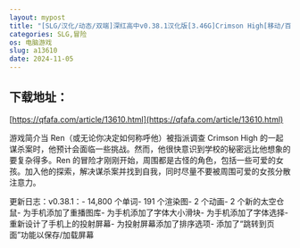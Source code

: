 ```yaml
---
layout: mypost
title: "[SLG/汉化/动态/双端]深红高中v0.38.1汉化版[3.46G]Crimson High[移动/百度]"
categories: SLG,冒险
os: 电脑游戏
slug: a13610
date: 2024-11-05
---
```


## 下载地址：

[https://qfafa.com/article/13610.html](https://qfafa.com/article/13610.html)

游戏简介当 Ren（或无论你决定如何称呼他）被指派调查 Crimson High 的一起谋杀案时，他预计会面临一些挑战。然而，他很快意识到学校的秘密远比他想象的要复杂得多。Ren 的冒险才刚刚开始，周围都是古怪的角色，包括一些可爱的女孩。加入他的探索，解决谋杀案并找到自我，同时尽量不要被周围可爱的女孩分散注意力。

更新日志：v0.38.1：- 14,800 个单词- 191 个渲染图- 2 个动画- 2 个新的太空仓鼠- 为手机添加了重播图库- 为手机添加了字体大小滑块- 为手机添加了字体选择- 重新设计了手机上的投射屏幕- 为投射屏幕添加了排序选项- 添加了“跳转到页面”功能以保存/加载屏幕